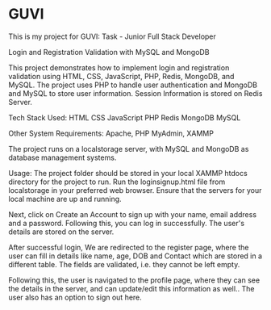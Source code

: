 # GUVI
This is my project for GUVI: Task - Junior Full Stack Developer

Login and Registration Validation with MySQL and MongoDB

This project demonstrates how to implement login and registration validation using HTML, CSS, JavaScript, PHP, Redis, MongoDB, and MySQL. The project uses PHP to handle user authentication and MongoDB and MySQL to store user information. Session Information is stored on Redis Server.

Tech Stack Used:
HTML
CSS
JavaScript
PHP
Redis
MongoDB
MySQL

Other System Requirements:
Apache, PHP MyAdmin, XAMMP

The project runs on a localstorage server, with MySQL and MongoDB as database management systems.

Usage: 
The project folder should be stored in your local XAMMP htdocs directory for the project to run.
Run the loginsignup.html file from localstorage in your preferred web browser. Ensure that the servers for your local machine are up and running.

Next, click on Create an Account to sign up with your name, email address and a password. Following this, you can log in successfully. 
The user's details are stored on the server. 

After successful login, We are redirected to the register page, where the user can fill in details like name, age, DOB and Contact which are stored in a different table.
The fields are validated, i.e. they cannot be left empty.

 Following this, the user is navigated to the profile page, where they can see the details in the server, and can update/edit this information as well..
The user also has an option to sign out here.


